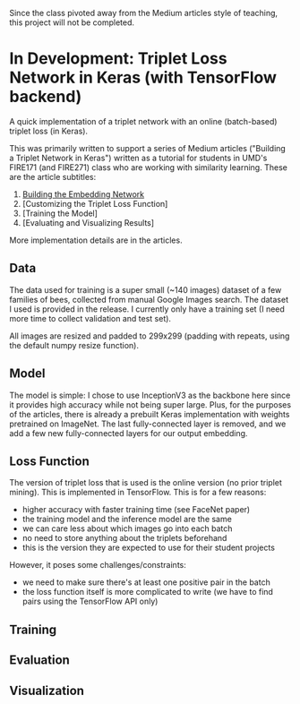 Since the class pivoted away from the Medium articles style of teaching, this project will not be completed.

In Development: Triplet Loss Network in Keras (with TensorFlow backend)
=======================================================
A quick implementation of a triplet network with an online (batch-based) triplet
loss (in Keras).

This was primarily written to support a series of Medium articles ("Building a 
Triplet Network in Keras") written as a tutorial for students in UMD's FIRE171 
(and FIRE271) class who are working with similarity learning. These are the 
article subtitles:
1. [Building the Embedding Network](https://medium.com/@tmthylin/building-a-triplet-network-in-keras-part-i-f13e7d711e1b)
2. [Customizing the Triplet Loss Function]
3. [Training the Model]
4. [Evaluating and Visualizing Results]

More implementation details are in the articles.

Data
----
The data used for training is a super small (~140 images) dataset of a few
families of bees, collected from manual Google Images search. The dataset I used 
is provided in the release. I currently only have a training set (I need more 
time to collect validation and test set).

All images are resized and padded to 299x299 (padding with repeats, using the 
default numpy resize function).

Model
-----
The model is simple: I chose to use InceptionV3 as the backbone here since it
provides high accuracy while not being super large. Plus, for the purposes of 
the articles, there is already a prebuilt Keras implementation with weights 
pretrained on ImageNet. The last fully-connected layer is removed, and we add a
few new fully-connected layers for our output embedding.

Loss Function
-------------
The version of triplet loss that is used is the online version (no prior triplet
mining). This is implemented in TensorFlow. This is for a few reasons:
* higher accuracy with faster training time (see FaceNet paper)
* the training model and the inference model are the same
* we can care less about which images go into each batch
* no need to store anything about the triplets beforehand
* this is the version they are expected to use for their student projects

However, it poses some challenges/constraints:
* we need to make sure there's at least one positive pair in the batch
* the loss function itself is more complicated to write (we have to find pairs using the 
TensorFlow API only)


Training
--------

Evaluation
----------

Visualization
-------------
